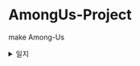# AmongUs-Project
 make Among-Us

<details>
  <summary>일지</summary>
    
### 2022-08-26
1. UI setting
- 해상도 설정 : Canvas Scaler > Scale With Screen Size 설정후 해상도에 맞게 설정
 ---

### 2022-08-29
1. Quit, Online button 구현
---
 
### 2022-08-31
**MainMenu 화면에 별, 캐릭터가 자유롭게 움직이도록 구현**
    
1. Particle 시스템 구현
- Prewarm : 게임이 시작되는 순간에 처음 생성되는 위치부터 파티클을 생성하지 않고 미리 계산하여 파티클을 자연스럽게 배치해주는 역할이다.
- Emission > Rate over Time : 파티클의 개수 수정 가능.
    
2. Shader 그래프 구현
- 셰이더 그래프에서 _MainTex라는 이름 사용시 Renderer 계열 컴포넌트에서 사용하는 텍스처들을 자동으로 가져와준다.
- 오류 : 이름을 _MainTex라고 해도 오류가 났는데, 셰이더그래프에서 이름이랑 Reference도 똑같이 바꿔줘야 한다.
 ---
 
### 2022-09-01
1. Online UI 구현
- 각 오브젝트들을 정렬할 때 Horizontal Layout Group, Content Size Fitter 컴포넌트를 추가해 구성해주면 정렬이 깔끔히 된다.
- 하다가 응답없어서 껏다가 키니까 Hierarchy창 다 초기화됨, 저장 프로젝트 파일이 없음...   
 ---
 
### 2022-09-05
1. Online UI 구현
- 닉네임이 비어있을 때 (흔들림) 애니메이션 구현
    
 2. Create Room UI 구현
- Interactable : 버튼 기능의 활성화/비활성화 기능을 가지며, SetActive 처럼 쓰인다.
- GetComponentInChildren : 자식 오브젝트의 컴포넌트를 가져온다.
    
 3. Online & Create Room UI 연결
    
---
 
### 2022-09-06
**Mirror & NetWork Settings**
1. Network Room Manager : ( Offline Scene > Game Room Scene > Gameplay Scene ) 처럼 3단 구조로 씬을 관리하면서 네트워크 통신에 도움을 주는 클래스이다.
- Offline : 게임 네트워크에 접속하지 않은 씬
- Room Player Prefab : 게임 대기실에 입장한 플레이어의 오브젝트
![Scene 구조](https://user-images.githubusercontent.com/61501112/188642700-2486399a-f4ae-4536-aaf0-99e9c6a58ea3.JPG)
- Room Manager가 Room Player 프리팹을 인스턴스화 해서 플레이어에게 할당해주고 이 오브젝트를 통해 통신하게 되는 구조이다.
![Scene 구조1](https://user-images.githubusercontent.com/61501112/188642719-13678821-1355-48e0-a7e2-e12c472e8f3c.JPG)
- Room Player Prefab : 게임 시작 전 게임대기실에서 플레이어가 서버와 상호작용을하기 위함.
- Player Prefab : 게임 시작 후 Gameplay Scene에서 서버와 상호작용을 한다.
 ---
 
### 2022-09-13
1. 다른 플레이어가 접속하는 기능 구현
2. 게임 룸 구현
- 썼던 애니메이션을 재활용 하려면 게임 오브젝트 이름이 같아야 한다.
- 호스트가 방을 나갔을 때 호스트를 다른 클라이언트에 넘겨줘야하는 기능 (호스트 마이그레이션)을 구현해야한다.
 ---
 
### 2022-09-14
 1. Hierarchy창 다 초기화되는 이유를 찾음. Project만 저장하는게 아니고 Scene도 따로 저장해야 된다.
 2. Editor에서 재생시킨 object rotation보다 빌드 된 게임에서 object rotation이 더 빠르게 도는 버그를 해결함.
 - Update() method 내에서 회전력을 주는게 아니고 FixedUpdate()에서 회전력을 줘야 한다.
 - 이유 : Update()는 매 프레임마다 호출하게 되고, FIxedUpdate()는 Fixed Timestep에 설정된 값에 따라 일정한 간격으로 호출하게 된다.   
 그래서 각 CPU에 따라 초당 처리되는 프레임이 많거나 적을 수 있기 때문이다.
 - https://forum.unity.com/threads/rotation-speed-different-in-standalone-build.883579/
  </details>

